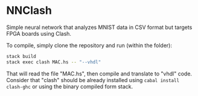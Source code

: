 # NNClash

Simple neural network that analyzes MNIST data in CSV format but targets FPGA
boards using Clash.

To compile, simply clone the repository and run (within the folder):

```bash
stack build
stack exec clash MAC.hs -- "--vhdl"
```

That will read the file "MAC.hs", then compile and translate to "vhdl" code. Consider that "clash" should be already installed using ```cabal install clash-ghc``` or using the binary compiled form stack.